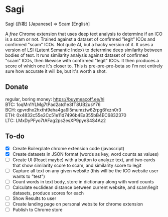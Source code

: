 # Sagi
Sagi (詐欺) [Japanese] => Scam [English]

A *free* Chrome extension that uses deep text analysis to determine if an ICO is a scam or not. Trained against a dataset of confirmed "legit" ICOs and confirmed "scam" ICOs. Not quite AI, but a hacky version of it. It uses a version of LSI (Latent Semantic Index) to determine deep similarity between bodies of text. It runs similarity analysis against dataset of confirmed "scam" ICOs, then likewise with confirmed "legit" ICOs. It then produces a score of which one it's closer to. This is pre-pre-pre-beta so I'm not entirely sure how accurate it will be, but it's worth a shot.
  
## Donate
regular, boring money: https://buymeacoff.ee/hi  
BTC: 1oqMn1YLMg7tPad2atd1e3fT8UB2usY76  
BCH: qpvrdhx2hxtht9eha4ga9l5mumztw62rpg6fxzn0r3  
ETH: 0x4832c55e2Cc51e11d7496b4Ea355bB4EC6832370  
LTC: LMxDyPFyo7tAFag2ps2esXP9pyeS4S4Az2  



 
## To-do  
- [x] Create Boilerplate chrome extension code (javascript)    
- [x] Create datasets in JSON format (words as key, word counts as values)  
- [ ] Create UI (React maybe) with a button to analyze text, and two cards that show similarity score to scam, and similarity score to legit  
- [ ] Capture all text on any given website (this will be the ICO website user wants to "test")  
- [ ] Count words in text body, store in dictionary along with word counts  
- [ ] Calculate euclidean distance between current website, and scam/legit datasets, produce scores for each  
- [ ] Show Results to user  
- [ ] Create landing page on personal website for chrome extension  
- [ ] Publish to Chrome store
